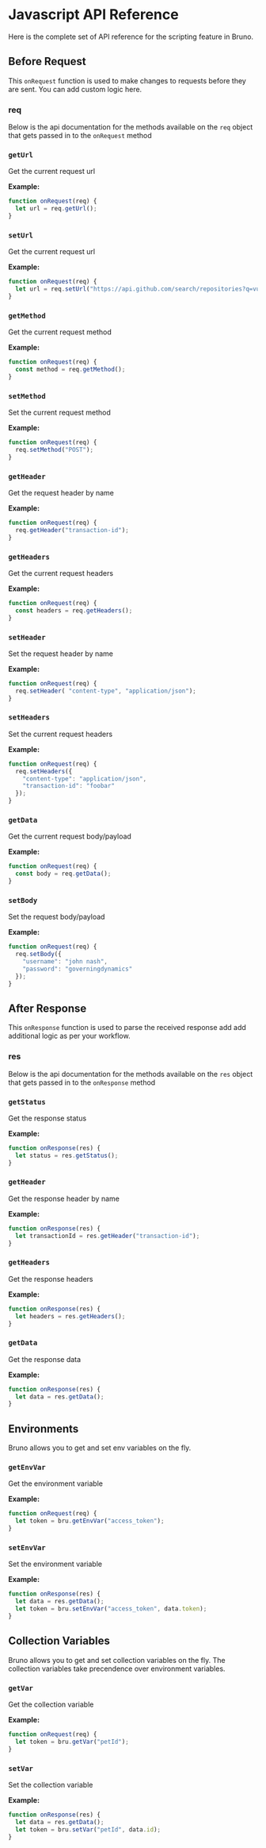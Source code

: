 # Javascript API Reference

Here is the complete set of API reference for the scripting feature in Bruno.

## Before Request
This `onRequest` function is used to make changes to requests before they are sent. You can add custom logic here.

### req
Below is the api documentation for the methods available on the `req` object that gets passed in to the `onRequest` method

### `getUrl`
Get the current request url

**Example:**
```javascript
function onRequest(req) {
  let url = req.getUrl();
}
```

### `setUrl`
Get the current request url

**Example:**
```javascript
function onRequest(req) {
  let url = req.setUrl("https://api.github.com/search/repositories?q=vue&order=desc&per_page=10");
}
```

### `getMethod`
Get the current request method

**Example:**
```javascript
function onRequest(req) {
  const method = req.getMethod();
}
```

### `setMethod`
Set the current request method

**Example:**
```javascript
function onRequest(req) {
  req.setMethod("POST");
}
```

### `getHeader`
Get the request header by name

**Example:**
```javascript
function onRequest(req) {
  req.getHeader("transaction-id");
}
```

### `getHeaders`
Get the current request headers

**Example:**
```javascript
function onRequest(req) {
  const headers = req.getHeaders();
}
```

### `setHeader`
Set the request header by name

**Example:**
```javascript
function onRequest(req) {
  req.setHeader( "content-type", "application/json");
}
```

### `setHeaders`
Set the current request headers

**Example:**
```javascript
function onRequest(req) {
  req.setHeaders({
    "content-type": "application/json",
    "transaction-id": "foobar"
  });
}
```

### `getData`
Get the current request body/payload

**Example:**
```javascript
function onRequest(req) {
  const body = req.getData();
}
```

### `setBody`
Set the request body/payload

**Example:**
```javascript
function onRequest(req) {
  req.setBody({
    "username": "john nash",
    "password": "governingdynamics"
  });
}
```
## After Response
This `onResponse` function is used to parse the received response add add additional logic as per your workflow.

### res
Below is the api documentation for the methods available on the `res` object that gets passed in to the `onResponse` method

### `getStatus`
Get the response status

**Example:**
```javascript
function onResponse(res) {
  let status = res.getStatus();
}
```

### `getHeader`
Get the response header by name

**Example:**
```javascript
function onResponse(res) {
  let transactionId = res.getHeader("transaction-id");
}
```

### `getHeaders`
Get the response headers

**Example:**
```javascript
function onResponse(res) {
  let headers = res.getHeaders();
}
```

### `getData`
Get the response data

**Example:**
```javascript
function onResponse(res) {
  let data = res.getData();
}
```

## Environments
Bruno allows you to get and set env variables on the fly.

### `getEnvVar`
Get the environment variable

**Example:**
```javascript
function onRequest(req) {
  let token = bru.getEnvVar("access_token");
}
```
### `setEnvVar`
Set the environment variable

**Example:**
```javascript
function onResponse(res) {
  let data = res.getData();
  let token = bru.setEnvVar("access_token", data.token);
}
```

## Collection Variables
Bruno allows you to get and set collection variables on the fly. The collection variables take precendence over environment variables.

### `getVar`
Get the collection variable

**Example:**
```javascript
function onRequest(req) {
  let token = bru.getVar("petId");
}
```
### `setVar`
Set the collection variable

**Example:**
```javascript
function onResponse(res) {
  let data = res.getData();
  let token = bru.setVar("petId", data.id);
}
```